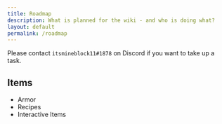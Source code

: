 ```yaml
---
title: Roadmap
description: What is planned for the wiki - and who is doing what?
layout: default
permalink: /roadmap
---
```


Please contact `itsmineblock11#1878` on Discord if you want to take up a task.

## Items

- Armor
- Recipes
- Interactive Items
